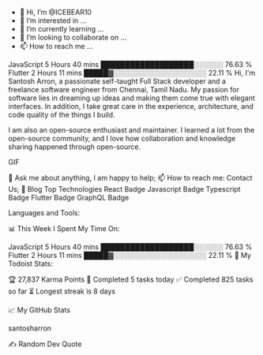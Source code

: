 - 👋 Hi, I’m @ICEBEAR10
- 👀 I’m interested in ...
- 🌱 I’m currently learning ...
- 💞️ I’m looking to collaborate on ...
- 📫 How to reach me ...

<!---
ICEBEAR10/ICEBEAR10 is a ✨ special ✨ repository because its `README.md` (this file) appears on your GitHub profile.
You can click the Preview link to take a look at your changes.
--->
JavaScript   5 Hours 40 mins         ███████████████████░░░░░░   76.63 % 
Flutter      2 Hours 11 mins         █████▓░░░░░░░░░░░░░░░░░░░   22.11 % 
Hi, I'm Santosh Arron, a passionate self-taught Full Stack developer and a freelance software engineer from Chennai, Tamil Nadu. My passion for software lies in dreaming up ideas and making them come true with elegant interfaces. In addition, I take great care in the experience, architecture, and code quality of the things I build.

I am also an open-source enthusiast and maintainer. I learned a lot from the open-source community, and I love how collaboration and knowledge sharing happened through open-source.

GIF

💬 Ask me about anything, I am happy to help;
📫 How to reach me: Contact Us;
📝 Blog
Top Technologies
React Badge Javascript Badge Typescript Badge Flutter Badge GraphQL Badge

Languages and Tools:

         

📊 This Week I Spent My Time On:

JavaScript   5 Hours 40 mins         ███████████████████░░░░░░   76.63 % 
Flutter      2 Hours 11 mins         █████▓░░░░░░░░░░░░░░░░░░░   22.11 % 
🚧 My Todoist Stats:

🏆 27,837 Karma Points
🌸 Completed 5 tasks today
✅ Completed 825 tasks so far
⏳ Longest streak is 8 days

📈 My GitHub Stats

santosharron

✍️ Random Dev Quote


